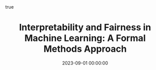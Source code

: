 ---
authors:
- Bishwamittra Ghosh
date: 2023-09-01 00:00:00
highlight: true
image_preview: ''
math: true
publication: '*PhD Thesis, National University of Singapore*'
publication_types:
- '7'
selected: true
title: 'Interpretability and Fairness in Machine Learning: A Formal Methods Approach'
url_pdf: https://bishwamittra.github.io/publication/thesis/bghosh_thesis.pdf
---